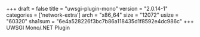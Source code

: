 +++
draft = false
title = "uwsgi-plugin-mono"
version = "2.0.14-1"
categories = ['network-extra']
arch = "x86_64"
size = "12072"
usize = "60320"
sha1sum = "6e4a528226f3bc7b86a118435d1f8592e4dc986c"
+++
UWSGI Mono/.NET Plugin
